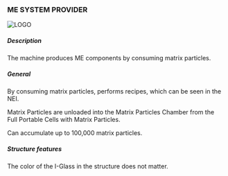 ### ME SYSTEM PROVIDER

![LOGO](https://cdn.discordapp.com/attachments/916393114166525974/916672070048428102/MESP.png)

##### Description

The machine produces ME components by consuming matrix particles.

##### General

By consuming matrix particles, performs recipes, which can be seen in the NEI.

Matrix Particles are unloaded into the Matrix Particles Chamber from the Full Portable Cells with Matrix Particles.

Can accumulate up to 100,000 matrix particles.

##### Structure features

The color of the I-Glass in the structure does not matter.

